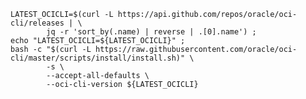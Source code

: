 
    
    LATEST_OCICLI=$(curl -L https://api.github.com/repos/oracle/oci-cli/releases | \
            jq -r 'sort_by(.name) | reverse | .[0].name') ;
    echo "LATEST_OCICLI=${LATEST_OCICLI}" ;
    bash -c "$(curl -L https://raw.githubusercontent.com/oracle/oci-cli/master/scripts/install/install.sh)" \
            -s \
            --accept-all-defaults \
            --oci-cli-version ${LATEST_OCICLI}
